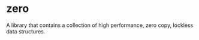 zero
====

A library that contains a collection of high performance, zero copy, lockless data structures.
